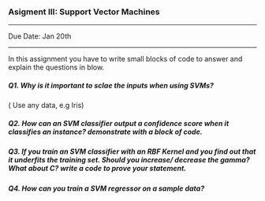 ### Asigment III: Support Vector Machines

--------

Due Date: Jan 20th


--------

In this assignment you have to write small blocks of code to answer and explain the questions in blow.



##### Q1. Why is it important to sclae the inputs when using SVMs?
 ( Use any data, e.g Iris)



##### Q2. How can an SVM classifier output a confidence score when it classifies an instance? demonstrate with a block of code.


##### Q3. If you train an SVM classifier with an RBF Kernel and you find out that it underfits the training set. Should you increase/ decrease the gamma? What about C? write a code to prove your statement.




##### Q4. How can you train a SVM regressor on a sample data?




